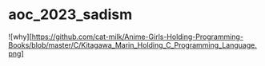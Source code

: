 # aoc_2023_sadism
![why][https://github.com/cat-milk/Anime-Girls-Holding-Programming-Books/blob/master/C/Kitagawa_Marin_Holding_C_Programming_Language.png]
